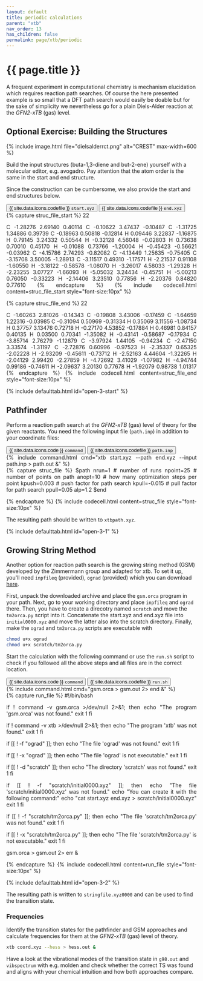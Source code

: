 ```yaml
---
layout: default
title: periodic calculations
parent: "xtb"
nav_order: 13
has_children: false
permalink: page/xtb/periodic
---
```


# {{ page.title }}

A frequent experiment in computational chemistry is mechanism elucidation which requires reaction path searches. Of course the here presented example is so small that a DFT path search would easily be doable but for the sake of simplicity we nevertheless go for a plain Diels-Alder reaction at the *GFN2-xTB* (gas) level.

## Optional Exercise: Building the Structures

{% include image.html file="dielsalderrct.png" alt="CREST" max-width=600 %}

Build the input structures (buta-1,3-diene and but-2-ene) yourself with a molecular editor, e.g. avogadro.
Pay attention that the atom order is the same in the start and end structure.

Since the construction can be cumbersome, we also provide the start and end structures below.

<!-- Tab links -->
<div class="tab card">
  <button
    class="tablinks tab-id-3-start"
    onclick="openTabId(event, 'struc-3-start', 'tab-id-3-start')"
    id="open-3-start">
    {{ site.data.icons.codefile }} <code>start.xyz</code>
  </button>
  <button
    class="tablinks tab-id-3-end"
    onclick="openTabId(event, 'struc-3-end', 'tab-id-3-end')">
    {{ site.data.icons.codefile }} <code>end.xyz</code>
  </button>
</div>
<!-- Tab content -->
<div id="struc-3-start" class="tabcontent tab-id-3-start" style="text-align:justify">
{% capture struc_file_start %}
22

C         -1.28276        2.69140        0.40114
C         -0.10622        3.47437       -0.10487
C         -1.31725        1.34886        0.39739
C         -0.18963        0.50818       -0.12814
H          0.09446        3.22837       -1.16875
H          0.79145        3.24332        0.50544
H         -0.32128        4.56048       -0.02803
H          0.73638        0.70010        0.45170
H         -0.01088        0.73766       -1.20004
H         -0.45423       -0.56621       -0.03962
C         -4.15786        2.74293       -0.82082
C         -4.13449        1.25635       -0.75405
C         -3.15708        3.50005       -1.28913
C         -3.11517        0.49310       -1.17571
H         -2.21537        0.91108       -1.60550
H         -3.18122       -0.58578       -1.08070
H         -3.26017        4.58033       -1.29328
H         -2.23255        3.07727       -1.66093
H         -5.05032        3.24434       -0.45751
H         -5.00213        0.76050       -0.33223
H         -2.14406        3.23510        0.77856
H         -2.20376        0.84820        0.77610
{% endcapture %}
{% include codecell.html content=struc_file_start style="font-size:10px" %}
</div>
<div id="struc-3-end" class="tabcontent tab-id-3-end" style="text-align:justify">
{% capture struc_file_end %}
22

C         -1.60263        2.81026       -0.14343
C         -0.19808        3.43006       -0.17459
C         -1.64659        1.22316       -0.03985
C         -0.31094        0.50969       -0.31334
H          0.35069        3.11556       -1.08734
H          0.37757        3.13476        0.72718
H         -0.27170        4.53852       -0.17884
H          0.46981        0.84157        0.40135
H          0.03500        0.70341       -1.35082
H         -0.43141       -0.58687       -0.17934
C         -3.85714        2.76279       -1.12879
C         -3.97924        1.44105       -0.94234
C         -2.47150        3.33574       -1.31197
C         -2.72876        0.60996       -0.97523
H         -2.35337        0.65325       -2.02228
H         -2.93209       -0.45611       -0.73712
H         -2.52163        4.44604       -1.32265
H         -2.04129        2.99420       -2.27859
H         -4.72692        3.41029       -1.07982
H         -4.94744        0.99186       -0.74611
H         -2.09637        3.20130        0.77678
H         -1.92079        0.98738        1.01317
{% endcapture %}
{% include codecell.html content=struc_file_end style="font-size:10px" %}
</div>
{% include defaulttab.html id="open-3-start" %}


## Pathfinder
Perform a reaction path search at the *GFN2-xTB* (gas) level of theory for the given reactants. You need the following input file (`path.inp`) in addition to your coordinate files:

<!-- Tab links -->
<div class="tab card">
  <button class="tablinks tab-id-3-1" onclick="openTabId(event, 'command-3-1', 'tab-id-3-1')" id="open-3-1">{{ site.data.icons.code }} <code>command</code></button>
  <button class="tablinks tab-id-3-1" onclick="openTabId(event, 'struc-3-1', 'tab-id-3-1')">{{ site.data.icons.codefile }} <code>path.inp</code></button>
</div>
<!-- Tab content -->
<div id="command-3-1" class="tabcontent tab-id-3-1" style="text-align:justify">
{% include command.html cmd="xtb start.xyz <span class='nt'>--path</span> end.xyz <span class='nt'>--input</span> path.inp > path.out &" %}
</div>
<div id="struc-3-1" class="tabcontent tab-id-3-1" style="text-align:justify">
{% capture struc_file %}
$path
nrun=1 # number of runs
npoint=25 # number of points on path
anopt=10 # how many optimization steps per point
kpush=0.003 # push factor for path search
kpull=-0.015 # pull factor for path search
ppull=0.05
alp=1.2
$end

{% endcapture %}
{% include codecell.html content=struc_file style="font-size:10px" %}
</div>

The resulting path should be written to `xtbpath.xyz`.

{% include defaulttab.html id="open-3-1" %}


## Growing String Method
Another option for reaction path search is the growing string method (GSM) developed by the Zimmermann group and adapted for xtb. To set it up, you'll need `inpfileq` (provided), `ograd` (provided) which you can download [here](https://github.com/grimme-lab/molecularGSM/releases/tag/rev1).

First, unpack the downloaded archive and place the `gsm.orca` program in your path.
Next, go to your working directory and place `inpfileq` and `ograd` there.
Then, you have to create a direcotry named `scratch` and move the `tm2orca.py` script into it.
Concatenate the start.xyz and end.xyz file into `initial0000.xyz` and move the latter also into the scratch directory. 
Finally, make the `ograd` and `tm2orca.py` scripts are executable with
```bash
chmod u+x ograd
chmod u+x scratch/tm2orca.py
```
Start the calculation with the following command or use the `run.sh` script to check if you followed all the above steps and all files are in the correct location.

<!-- Tab links -->
<div class="tab card">
  <button class="tablinks tab-id-3-2" onclick="openTabId(event, 'command-3-2', 'tab-id-3-2')" id="open-3-2">{{ site.data.icons.code }} <code>command</code></button>
  <button class="tablinks tab-id-3-2" onclick="openTabId(event, 'struc-3-2', 'tab-id-3-2')">{{ site.data.icons.codefile }} <code>run.sh</code></button>
</div>
<!-- Tab content -->
<div id="command-3-2" class="tabcontent tab-id-3-2" style="text-align:justify">
{% include command.html cmd="gsm.orca > gsm.out 2> end &" %}
</div>
<div id="struc-3-2" class="tabcontent tab-id-3-2" style="text-align:justify">
{% capture run_file %}
#!/bin/bash

if ! command -v gsm.orca >/dev/null 2>&1; then
    echo "The program 'gsm.orca' was not found."
    exit 1
fi

if ! command -v xtb >/dev/null 2>&1; then
    echo "The program 'xtb' was not found."
    exit 1
fi

if [[ ! -f "ograd" ]]; then
    echo "The file 'ograd' was not found."
    exit 1
fi

if [[ ! -x "ograd" ]]; then
    echo "The file 'ograd' is not executable."
    exit 1
fi

if [[ ! -d "scratch" ]]; then
    echo "The directory 'scratch' was not found."
    exit 1
fi

if [[ ! -f "scratch/initial0000.xyz" ]]; then
    echo "The file 'scratch/initial0000.xyz' was not found."
    echo "You can create it with the following command:"
    echo "cat start.xyz end.xyz > scratch/initial0000.xyz"
    exit 1
fi

if [[ ! -f "scratch/tm2orca.py" ]]; then
    echo "The file 'scratch/tm2orca.py' was not found."
    exit 1
fi

if [[ ! -x "scratch/tm2orca.py" ]]; then
    echo "The file 'scratch/tm2orca.py' is not executable."
    exit 1
fi

gsm.orca > gsm.out 2> err &

{% endcapture %}
{% include codecell.html content=run_file style="font-size:10px" %}
</div>
{% include defaulttab.html id="open-3-2" %}

The resulting path is written to `stringfile.xyz0000` and can be used to find the transition state.

### Frequencies

Identify the transition states for the pathfinder and GSM approaches and calculate frequencies for them at the *GFN2-xTB* (gas) level of theory.

```bash
xtb coord.xyz --hess > hess.out &
```

Have a look at the vibrational modes of the transition state in `g98.out` and `vibspectrum` with e.g. molden and check whether the correct TS was found and aligns with your chemical intuition and how both approaches compare.







